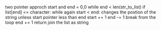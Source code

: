 two pointer approch
start and end = 0,0
while end < len(str_to_list)
if list[end] == character:
while again start < end:
changes the postion of the string unless start pointer less than end
start += 1
end -= 1
break from the loop
end += 1
return join the list as string